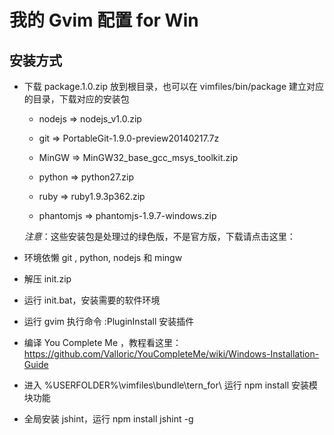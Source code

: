 我的 Gvim 配置 for Win
======================

安装方式
--------

- 下载 package.1.0.zip 放到根目录，也可以在 vimfiles/bin/package 建立对应的目录，下载对应的安装包
    
    * nodejs => nodejs_v1.0.zip

    * git => PortableGit-1.9.0-preview20140217.7z

    * MinGW => MinGW32_base_gcc_msys_toolkit.zip

    * python => python27.zip

    * ruby => ruby1.9.3p362.zip

    * phantomjs => phantomjs-1.9.7-windows.zip

    *注意*：这些安装包是处理过的绿色版，不是官方版，下载请点击这里：

- 环境依懒 git , python, nodejs 和 mingw 
- 解压 init.zip
- 运行 init.bat，安装需要的软件环境
- 运行 gvim 执行命令 :PluginInstall 安装插件
- 编译 You Complete Me ，教程看这里：https://github.com/Valloric/YouCompleteMe/wiki/Windows-Installation-Guide
- 进入 %USERFOLDER%\vimfiles\bundle\tern_for\ 运行 npm install 安装模块功能
- 全局安装 jshint，运行 npm install jshint -g

